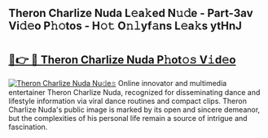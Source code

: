 ## Theron Charlize Nuda L𝚎a𝚔ed N𝚞𝚍e - Part-3av Vi𝚍𝚎o P𝚑𝚘tos - H𝚘𝚝 O𝚗𝚕yf𝚊ns L𝚎a𝚔s ytHnJ

# <h2><a href="http://kf0t2mh.oniu.top/?m=Theron+Charlize+Nuda">🔗👉 🔴 Theron Charlize Nuda P𝚑ot𝚘𝚜 V𝚒d𝚎o</a></h2>

[![Theron Charlize Nuda Nu𝚍e𝚜](https://i.imgur.com/0qMVB7G.gif)](http://kf0t2mh.oniu.top/?m=Theron+Charlize+Nuda)
Online innovator and multimedia entertainer Theron Charlize Nuda, recognized for disseminating dance and lifestyle information via viral dance routines and compact clips. Theron Charlize Nuda's public image is marked by its open and sincere demeanor, but the complexities of his personal life remain a source of intrigue and fascination.  
